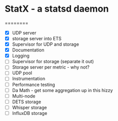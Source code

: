 # StatX - a statsd daemon
========

* [x] UDP server
* [x] storage server into ETS
* [x] Supervisor for UDP and storage
* [x] Documentation
* [x] Logging
* [ ] Supervisor for storage (separate it out)
* [ ] Storage server per metric - why not?
* [ ] UDP pool
* [ ] Instrumentation
* [ ] Performance testing
* [ ] Da Math - get some aggregation up in this hizzy
* [ ] Multi-node
* [ ] DETS storage
* [ ] Whisper storage
* [ ] InfluxDB storage
